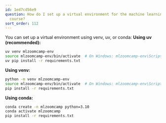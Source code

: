```yaml
---
id: 1ed7cd56e9
question: How do I set up a virtual environment for the machine learning zoomcamp
  course?
sort_order: 112
---
```


You can set up a virtual environment using venv, uv, or conda:
**Using uv (recommended):**
```bash
uv venv mlzoomcamp-env
source mlzoomcamp-env/bin/activate  # On Windows: mlzoomcamp-env\Scripts\activate
uv pip install -r requirements.txt
```
**Using venv:**
```bash
python -m venv mlzoomcamp-env
source mlzoomcamp-env/bin/activate  # On Windows: mlzoomcamp-env\Scripts\activate
pip install -r requirements.txt
```
**Using conda:**
```bash
conda create -n mlzoomcamp python=3.10
conda activate mlzoomcamp
pip install -r requirements.txt
```